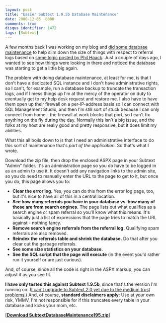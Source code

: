 ```yaml
---
layout: post
title: "Easier Subtext 1.9.5b Database Maintenance"
date: 2008-12-05 -0800
comments: true
disqus_identifier: 1472
tags: [Subtext]
---
```

A few months back I was working on my blog and [did some database
maintenance](/archive/2008/08/18/slimming-down-your-subtext-database.aspx)
to help slim down the size of things with respect to referral logs based
on [some logic posted by Phil
Haack](http://haacked.com/archive/2006/02/06/databasemaintenanceofyourblog.aspx).
Just a couple of days ago, I wanted to see how things were looking in
there and noticed the database was starting to get a little big again.

The problem with doing database maintenance, at least for me, is that I
don't have a dedicated SQL instance and I don't have administrative
rights, so I can't, for example, run a database backup to truncate the
transaction logs, and if I mess things up I'm at the mercy of the
operator on duty to eventually get to my help desk request and restore
me. I also have to have them open up their firewall on a per-IP-address
basis so I can connect with SQL Management Studio, and then I'm still
sort of stuck because I can only connect from home - the firewall at
work blocks that port, so I can't fix anything on the fly during the
day. Normally this isn't a big issue, and the folks at my host are
really good and pretty responsive, but it does limit my abilities.

What this all boils down to is that I need an administrative interface
to do this sort of maintenance that's *part of the application*. So
that's what I wrote.

Download the zip file, then drop the enclosed ASPX page in your Subtext
"Admin" folder. It's an administration page so you do have to be logged
in as an admin to use it. It doesn't add any navigation links to the
admin site, so you do need to manually enter the URL to the page to get
to it, but once you do, this page allows you to:

-   **Clear the error log.** Yes, you can do this from the error log
    page, too, but it's nice to have all of this in a central location.
-   **See how many referrals you have in your database vs. how many of
    those are from search engines.** The page lists out what qualifies
    as a search engine or spam referral so you'll know what this means.
    It's basically just a list of expressions that the page tries to
    match the URL against - nothing fancy.
-   **Remove search engine referrals from the referral log.** Qualifying
    spam referrals are also removed.
-   **Reindex the referrals table and shrink the database.** Do that
    after you clear out the garbage referrals.
-   **See some size statistics on your database.**
-   **See the SQL script that the page will execute** (in the event
    you'd rather run it yourself or are just curious).

And, of course, since all the code is right in the ASPX markup, you can
adjust it as you see fit.

**I have only tested this against Subtext 1.9.5b**, since that's the
version I'm running on. ([I can't upgrade to Subtext 2.0 yet due to the
medium trust
problems.](/archive/2008/08/16/failed-to-upgrade-to-subtext-2.0.aspx))
And, of course, **standard disclaimers apply**: Use at your own risk,
YMMV, I'm not responsible for if this truncates every table in your
database and kicks your mom, etc.

[[**Download
SubtextDatabaseMaintenance195.zip**](https://onedrive.live.com/redir?resid=C2CB832A5EC9B707!45427&authkey=!AKusTJz7oa2xhu0&ithint=file%2czip)]

